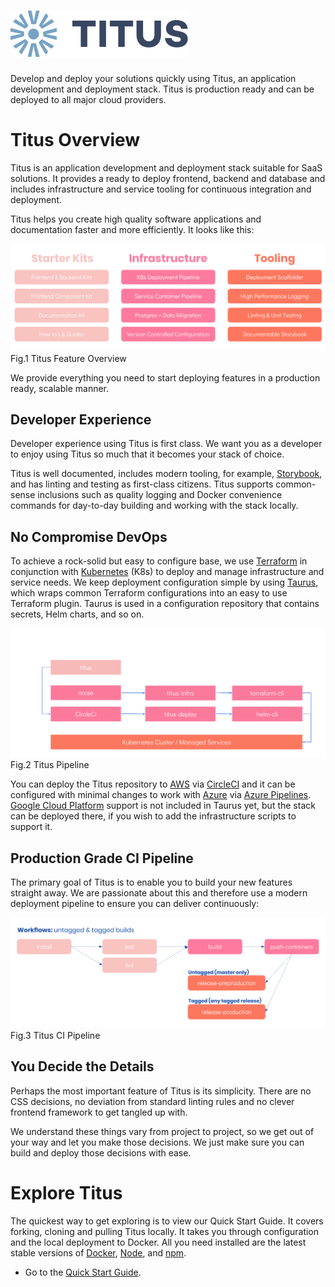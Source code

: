 # ![logo]

Develop and deploy your solutions quickly using Titus, an application development and deployment stack. Titus is production ready and can be deployed to all major cloud providers.

# Titus Overview
Titus is an application development and deployment stack suitable for SaaS solutions. It provides a ready to deploy frontend, backend and database and includes infrastructure and service tooling for continuous integration and deployment.

Titus helps you create high quality software applications and documentation faster and more efficiently. It looks like this:

![titus-feature-overview]
Fig.1 Titus Feature Overview

We provide everything you need to start deploying features in a production ready, scalable manner.

## Developer Experience
Developer experience using Titus is first class. We want you as a developer to enjoy using Titus so much that it becomes your stack of choice.

Titus is well documented, includes modern tooling, for example, [Storybook], and has linting and testing as first-class citizens. Titus supports common-sense inclusions such as quality logging and Docker convenience commands for day-to-day building and working with the stack locally.

## No Compromise DevOps
To achieve a rock-solid but easy to configure base, we use [Terraform] in conjunction with [Kubernetes] (K8s) to deploy and manage infrastructure and service needs. We keep deployment configuration simple by using [Taurus], which wraps common Terraform configurations into an easy to use Terraform plugin. Taurus is used in a configuration repository that contains secrets, Helm charts, and so on.

![titus-pipeline]
Fig.2 Titus Pipeline

You can deploy the Titus repository to [AWS] via [CircleCI] and it can be configured with minimal changes to work with [Azure] via [Azure Pipelines]. [Google Cloud Platform][GCP]  support is not included in Taurus yet, but the stack can be deployed there, if you wish to add the infrastructure scripts to support it.

## Production Grade CI Pipeline
The primary goal of Titus is to enable you to build your new features straight away. We are passionate about this and therefore use a modern deployment pipeline to ensure you can deliver continuously:

![titus-ci-pipeline]
Fig.3 Titus CI Pipeline

## You Decide the Details
Perhaps the most important feature of Titus is its simplicity. There are no CSS decisions, no deviation from standard linting rules and no clever frontend framework to get tangled up with.

We understand these things vary from project to project, so we get out of your way and let you make those decisions. We just make sure you can build and deploy those decisions with ease.

# Explore Titus
The quickest way to get exploring is to view our Quick Start Guide. It covers forking, cloning and pulling Titus locally. It takes you through configuration and the local deployment to Docker. All you need installed are the latest stable versions of  [Docker], [Node], and [npm].

- Go to the [Quick Start Guide].


<!-- External Links -->
[Taurus]: https://nf-taurus.netlify.com
[CircleCI]: https://circleci.com/product/#features
[Storybook]: https://storybook.js.org/
[Terraform]: https://www.terraform.io/
[Kubernetes]:  https://kubernetes.io/
[Docker]: https://docs.docker.com/install/#supported-platforms
[Node]: https://nodejs.org/en/
[npm]: https://www.npmjs.com/get-npm
[AWS]: https://aws.amazon.com/
[Azure]: https://azure.microsoft.com
[Azure Pipelines]: https://azure.microsoft.com/en-us/services/devops/pipelines/
[GCP]: https://cloud.google.com/

<!-- Internal Links -->
[Quick Start Guide]: quick-start/

<!-- Images -->
[logo]: img/Accel_Logo_Titus.svg#logo
[titus-feature-overview]: img/titus-feature-overview.svg
[titus-deployment-workflow]: img/titus-deployment-workflow.svg
[titus-ci-pipeline]: img/titus-ci-pipeline.svg
[titus-pipeline]: img/titus-pipeline.svg
